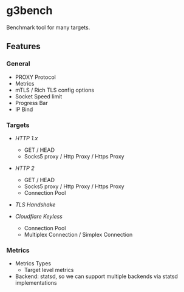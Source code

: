 # g3bench

Benchmark tool for many targets.

## Features

### General

- PROXY Protocol
- Metrics
- mTLS / Rich TLS config options
- Socket Speed limit
- Progress Bar
- IP Bind

### Targets

- *HTTP 1.x*

  * GET / HEAD
  * Socks5 proxy / Http Proxy / Https Proxy

- *HTTP 2*

  * GET / HEAD
  * Socks5 proxy / Http Proxy / Https Proxy
  * Connection Pool

- *TLS Handshake*

- *Cloudflare Keyless*

  * Connection Pool
  * Multiplex Connection / Simplex Connection

### Metrics

- Metrics Types
    * Target level metrics
- Backend: statsd, so we can support multiple backends via statsd implementations
